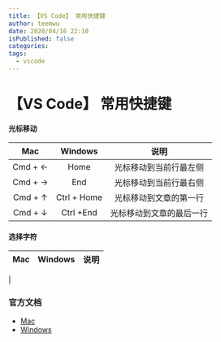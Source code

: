 ```yaml
---
title: 【VS Code】 常用快捷键
author: teemwu
date: 2020/04/16 22:10
isPublished: false
categories:
tags:
  - vscode
---
```


# 【VS Code】 常用快捷键

#### 光标移动
| Mac | Windows | 说明 |
| :----: | :----------: | :-----: |
| Cmd + ← | Home | 光标移动到当前行最左侧 |
| Cmd + → | End    | 光标移动到当前行最右侧 |
| Cmd + ↑   | Ctrl + Home | 光标移动到文章的第一行 |
| Cmd + ↓   | Ctrl +End     | 光标移动到文章的最后一行 |

#### 选择字符
| Mac | Windows | 说明 |
| :----: | :----------: | :-----: |
| 

### 官方文档

- [Mac](https://code.visualstudio.com/shortcuts/keyboard-shortcuts-macos.pdf)
- [Windows](https://code.visualstudio.com/shortcuts/keyboard-shortcuts-windows.pdf)